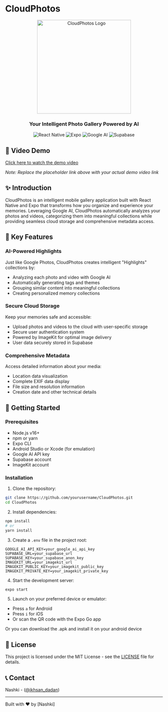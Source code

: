 # CloudPhotos

<div align="center">
  <img src="https://github.com/user-attachments/assets/1882446e-c1d3-46ed-a2f6-71e650e891fe" alt="CloudPhotos Logo" width="300" height="300" />

  <h3>Your Intelligent Photo Gallery Powered by AI</h3>
  
  ![React Native](https://img.shields.io/badge/React_Native-20232A?style=for-the-badge&logo=react&logoColor=61DAFB)
  ![Expo](https://img.shields.io/badge/Expo-000020?style=for-the-badge&logo=expo&logoColor=white)
  ![Google AI](https://img.shields.io/badge/Google_AI-4285F4?style=for-the-badge&logo=google&logoColor=white)
  ![Supabase](https://img.shields.io/badge/Supabase-181818?style=for-the-badge&logo=supabase&logoColor=3ECF8E)
</div>

## 📱 Video Demo

[Click here to watch the demo video](https://youtu.be/demo-link)

*Note: Replace the placeholder link above with your actual demo video link*

## ✨ Introduction

CloudPhotos is an intelligent mobile gallery application built with React Native and Expo that transforms how you organize and experience your memories. Leveraging Google AI, CloudPhotos automatically analyzes your photos and videos, categorizing them into meaningful collections while providing seamless cloud storage and comprehensive metadata access.

## 🌟 Key Features

### AI-Powered Highlights

Just like Google Photos, CloudPhotos creates intelligent "Highlights" collections by:
- Analyzing each photo and video with Google AI
- Automatically generating tags and themes
- Grouping similar content into meaningful collections
- Creating personalized memory collections

### Secure Cloud Storage

Keep your memories safe and accessible:
- Upload photos and videos to the cloud with user-specific storage
- Secure user authentication system
- Powered by ImageKit for optimal image delivery
- User data securely stored in Supabase

### Comprehensive Metadata

Access detailed information about your media:
- Location data visualization
- Complete EXIF data display
- File size and resolution information
- Creation date and other technical details

## 🚀 Getting Started

### Prerequisites

- Node.js v16+
- npm or yarn
- Expo CLI
- Android Studio or Xcode (for emulation)
- Google AI API key
- Supabase account
- ImageKit account

### Installation

1. Clone the repository:
```bash
git clone https://github.com/yourusername/CloudPhotos.git
cd CloudPhotos
```

2. Install dependencies:
```bash
npm install
# or
yarn install
```

3. Create a `.env` file in the project root:
```
GOOGLE_AI_API_KEY=your_google_ai_api_key
SUPABASE_URL=your_supabase_url
SUPABASE_KEY=your_supabase_anon_key
IMAGEKIT_URL=your_imagekit_url
IMAGEKIT_PUBLIC_KEY=your_imagekit_public_key
IMAGEKIT_PRIVATE_KEY=your_imagekit_private_key
```

4. Start the development server:
```bash
expo start
```

5. Launch on your preferred device or emulator:
- Press `a` for Android
- Press `i` for iOS
- Or scan the QR code with the Expo Go app

Or you can download the .apk and install it on your android device


## 📄 License

This project is licensed under the MIT License - see the [LICENSE](LICENSE) file for details.

## 📞 Contact

Nashki - ([@ikhsan_dadan](https://x.com/Ikhsan_dadan))

---

Built with ❤️ by [Nashki]
